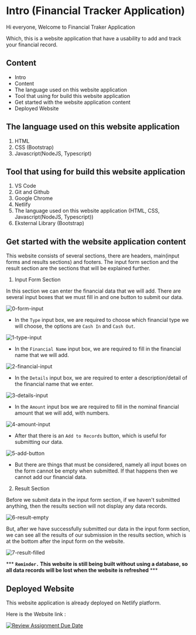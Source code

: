# Intro (Financial Tracker Application)
Hi everyone, Welcome to Financial Traker Application

Which, this is a website application that have a usability to add and track your financial record.

## Content

* Intro
* Content
* The language used on this website application
* Tool that using for build this website application
* Get started with the website application content
* Deployed Website

## The language used on this website application
1. HTML
2. CSS (Bootstrap)
3. Javascript(NodeJS, Typescript)

## Tool that using for build this website application
1. VS Code
2. Git and Github
3. Google Chrome
4. Netlify
5. The language used on this website application (HTML, CSS, Javascript(NodeJS, Typescript))
7. Eksternal Library (Bootstrap)

## Get started with the website application content
This website consists of several sections, there are headers, main(input forms and results sections) and footers. The input form section and the result section are the sections that will be explained further.

1. Input Form Section

In this section we can enter the financial data that we will add. There are several input boxes that we must fill in and one button to submit our data.

![0-form-input](https://github.com/RevoU-FSSE-2/week-7-SuryaFtr/assets/127850712/76543201-3478-442e-85b0-9248c484dcb9)

- In the `Type` input box, we are required to choose which financial type we will choose, the options are `Cash In` and `Cash Out`.

![1-type-input](https://github.com/RevoU-FSSE-2/week-7-SuryaFtr/assets/127850712/37c8e008-ea7f-41dd-9a84-2b435f1090b8)

- In the `Financial Name` input box, we are required to fill in the financial name that we will add.

![2-financial-input](https://github.com/RevoU-FSSE-2/week-7-SuryaFtr/assets/127850712/f780c7a6-5980-4306-a471-9ce2ce2b44ca)

- In the `Details` input box, we are required to enter a description/detail of the financial name that we enter.

![3-details-input](https://github.com/RevoU-FSSE-2/week-7-SuryaFtr/assets/127850712/3f4b8a09-6e9b-4405-8680-54f8189d233a)

- In the `Amount` input box we are required to fill in the nominal financial amount that we will add, with numbers.

![4-amount-input](https://github.com/RevoU-FSSE-2/week-7-SuryaFtr/assets/127850712/0f400d8e-0509-45f8-8658-ea8ed3467cc9)

- After that there is an `Add to Records` button, which is useful for submitting our data.

![5-add-button](https://github.com/RevoU-FSSE-2/week-7-SuryaFtr/assets/127850712/36b897cd-d26b-48da-ba16-5a4637d80354)

- But there are things that must be considered, namely all input boxes on the form cannot be empty when submitted. If that happens then we cannot add our financial data.

2. Result Section

Before we submit data in the input form section, if we haven't submitted anything, then the results section will not display any data records.

![6-result-empty](https://github.com/RevoU-FSSE-2/week-7-SuryaFtr/assets/127850712/5f5c5f79-d8d2-4693-9790-01e94f3a9c74)

But, after we have successfully submitted our data in the input form section, we can see all the results of our submission in the results section, which is at the bottom after the input form on the website.

![7-result-filled](https://github.com/RevoU-FSSE-2/week-7-SuryaFtr/assets/127850712/2accbd43-510a-44db-9fc6-eef2f45488cf)

*** **`Reminder.` This website is still being built without using a database, so all data records will be lost when the website is refreshed** ***

## Deployed Website
This website application is already deployed on Netlify platform.

Here is the Website link : 

[![Review Assignment Due Date](https://classroom.github.com/assets/deadline-readme-button-24ddc0f5d75046c5622901739e7c5dd533143b0c8e959d652212380cedb1ea36.svg)](https://classroom.github.com/a/jmQFTmFT)
